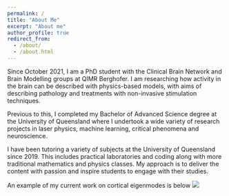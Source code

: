 ```yaml
---
permalink: /
title: "About Me"
excerpt: "About me"
author_profile: true
redirect_from: 
  - /about/
  - /about.html
---
```


Since October 2021, I am a PhD student with the Clinical Brain Network and Brain Modelling groups at QIMR Berghofer. I am researching how activity in the brain can be described with physics-based models, with aims of describing pathology and treatments with non-invasive stimulation techniques. 

Previous to this, I completed my Bachelor of Advanced Science degree at the University of Queensland where I undertook a wide variety of research projects in laser physics, machine learning, critical phenomena and neuroscience. 

I have been tutoring a variety of subjects at the University of Queensland since 2019. This includes practical laboratories and coding along with more traditional mathematics and physics classes. My approach is to deliver the content with passion and inspire students to engage with their studies.

An example of my current work on cortical eigenmodes is below
<img src='/images/eigenmodes_method.gif'> <br/><br/>



